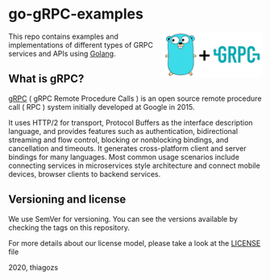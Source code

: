 
# go-gRPC-examples

<img style="float: right;" width="200" src="./assets/logo.png"> 

This repo contains examples and implementations of different types of GRPC services and APIs using [Golang](https://golang.org/).

## What is gRPC?

[gRPC](https://grpc.io/docs/) ( gRPC Remote Procedure Calls ) is an open source remote procedure call ( RPC ) system initially developed at Google in 2015.

It uses HTTP/2 for transport, Protocol Buffers as the interface description language, and provides features such as authentication, bidirectional streaming and flow control, blocking or nonblocking bindings, and cancellation and timeouts.
It generates cross-platform client and server bindings for many languages. Most common usage scenarios include connecting services in microservices style architecture and connect mobile devices, browser clients to backend services.

## Versioning and license

We use SemVer for versioning. You can see the versions available by checking the tags on this repository.

For more details about our license model, please take a look at the [LICENSE](LICENCE) file

2020, thiagozs
